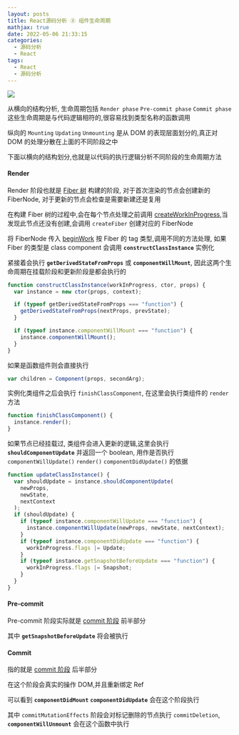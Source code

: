 ```yaml
---
layout: posts
title: React源码分析 ⑧ 组件生命周期
mathjax: true
date: 2022-05-06 21:33:15
categories:
  - 源码分析
  - React
tags:
  - React
  - 源码分析
---
```


![](0001.png)

从横向的结构分析, 生命周期包括 `Render phase` `Pre-commit phase` `Commit phase` 这些生命周期是与代码逻辑相符的,很容易找到类型名称的函数调用

纵向的 `Mounting` `Updating` `Unmounting` 是从 DOM 的表现层面划分的,真正对 DOM 的处理分散在上面的不同阶段之中

下面以横向的结构划分,也就是以代码的执行逻辑分析不同阶段的生命周期方法

#### Render

Render 阶段也就是 [Fiber 树](/posts/76052360713d/) 构建的阶段, 对于首次渲染的节点会创建新的 FiberNode, 对于更新的节点会检查是需要新建还是复用

在构建 Fiber 树的过程中,会在每个节点处理之前调用 [createWorkInProgress](/posts/76052360713d/#createWorkInProgress),当发现此节点还没有创建,会调用 `createFiber` 创建对应的 FiberNode

将 FiberNode 传入 [beginWork](/posts/76052360713d/#beginWork) 按 Fiber 的 tag 类型,调用不同的方法处理, 如果 Fiber 的类型是 class component 会调用 **`constructClassInstance`** 实例化

紧接着会执行 **`getDerivedStateFromProps`** 或 **`componentWillMount`**, 因此这两个生命周期在挂载阶段和更新阶段是都会执行的

```js
function constructClassInstance(workInProgress, ctor, props) {
  var instance = new ctor(props, context);

  if (typeof getDerivedStateFromProps === "function") {
    getDerivedStateFromProps(nextProps, prevState);
  }

  if (typeof instance.componentWillMount === "function") {
    instance.componentWillMount();
  }
}
```

如果是函数组件则会直接执行

```js
var children = Component(props, secondArg);
```

实例化类组件之后会执行 `finishClassComponent`, 在这里会执行类组件的 `render` 方法

```js
function finishClassComponent() {
  instance.render();
}
```

如果节点已经挂载过, 类组件会进入更新的逻辑,这里会执行 **`shouldComponentUpdate`** 并返回一个 boolean, 用作是否执行 `componentWillUpdate()` `render()` `componentDidUpdate()` 的依据

```js
function updateClassInstance() {
  var shouldUpdate = instance.shouldComponentUpdate(
    newProps,
    newState,
    nextContext
  );
  if (shouldUpdate) {
    if (typeof instance.componentWillUpdate === "function") {
      instance.componentWillUpdate(newProps, newState, nextContext);
    }
    if (typeof instance.componentDidUpdate === "function") {
      workInProgress.flags |= Update;
    }
    if (typeof instance.getSnapshotBeforeUpdate === "function") {
      workInProgress.flags |= Snapshot;
    }
  }
}
```

#### Pre-commit

Pre-commit 阶段实际就是 [commit 阶段](/posts/935c6a82ff6b/#commitBeforeMutationEffects) 前半部分

其中 **`getSnapshotBeforeUpdate`** 将会被执行

#### Commit

指的就是 [commit 阶段](/posts/935c6a82ff6b/#commitBeforeMutationEffects) 后半部分

在这个阶段会真实的操作 DOM,并且重新绑定 Ref

可以看到 **`componentDidMount`** **`componentDidUpdate`** 会在这个阶段执行

其中 `commitMutationEffects` 阶段会对标记删除的节点执行 `commitDeletion`, **`componentWillUnmount`** 会在这个函数中执行
